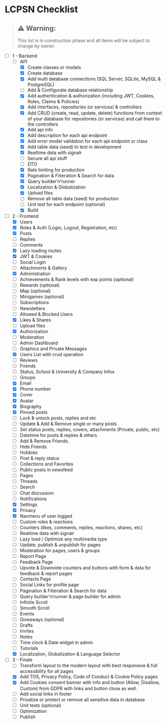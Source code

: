 # LCPSN Checklist

> ## :warning: Warning: 
> 
> This list is in construction phase and all items will be subject to change by owner.

- [ ]  1 - Backend
    - [ ]  API
        - [x]  Create classes or models
        - [x]  Create database
        - [x]  Add multi database connections (SQL Server, SQLite, MySQL & PostgreSQL)
        - [ ]  Add & Configurate database relationship
        - [x]  Add authentication & authorization (including JWT, Cookies, Roles, Claims & Policies)
        - [x]  Add interfaces, repositories (or services) & controllers
        - [x]  Add CRUD (create, read, update, delete) functions from context of your database for repositories (or services) and call them to the controllers
        - [x]  Add api info
        - [x]  Add description for each api endpoint
        - [x]  Add error model validation for each api endpoint or class
        - [x]  Add table data (seed) to test in development
        - [x]  Realtime data with signalr
        - [ ]  Secure all api stuff
        - [ ]  DTO
        - [x]  Rate limiting for production
        - [x]  Pagination & Filteration & Search for data
        - [x]  Query builder’n’runner
        - [x]  Localization & Globalization
        - [x]  Upload files
        - [ ]  Remove all table data (seed) for production
        - [ ]  Unit test for each endpoint (optional)
        - [x]  Build
- [ ]  2 - Frontend
    - [x]  Users
    - [x]  Roles & Auth (Login, Logout, Registration, etc)
    - [x]  Posts
    - [ ]  Replies
    - [ ]  Comments
    - [x]  Lazy loading routes
    - [x]  JWT & Cookies
    - [ ]  Social Login
    - [ ]  Attachments & Gallery
    - [x]  Administration
    - [ ]  Achievements & Rank levels with exp points (optional)
    - [ ]  Rewards (optional)
    - [ ]  Map (optional)
    - [ ]  Minigames (optional)
    - [ ]  Subscriptions
    - [ ]  Newsletters
    - [ ]  Allowed & Blocked Users
    - [x]  Likes & Shares
    - [ ]  Upload files
    - [x]  Authorization
    - [ ]  Moderation
    - [ ]  Admin Dashboard
    - [ ]  Graphics and Private Messages
    - [x]  Users List with crud operation
    - [ ]  Reviews
    - [ ]  Friends
    - [ ]  Status, School & University & Company Infos
    - [ ]  Groups
    - [x]  Email
    - [x]  Phone number
    - [x]  Cover
    - [x]  Avatar
    - [x]  Biography
    - [x]  Pinned posts
    - [ ]  Lock & unlock posts, replies and etc
    - [ ]  Update & Add & Remove single or many posts
    - [ ]  Set status posts, replies, covers, attachments (Private, public, etc)
    - [ ]  Datetime for posts & replies & others
    - [ ]  Add & Remove Friends.
    - [ ]  Hide Friends
    - [ ]  Hobbies
    - [ ]  Post & reply status
    - [ ]  Collections and Favorites
    - [ ]  Public posts in newsfeed
    - [ ]  Pages
    - [ ]  Threads
    - [ ]  Search
    - [ ]  Chat discussion
    - [ ]  Notifications
    - [x]  Settings
    - [x]  Privacy
    - [x]  Navmenu of user logged
    - [ ]  Custom roles & reactions
    - [ ]  Counters (likes, comments, replies, reactions, shares, etc)
    - [ ]  Realtime data with signalr
    - [ ]  Lazy load / Optimize any multimedia type
    - [ ]  Update, publish & unpublish for pages
    - [ ]  Moderation for pages, users & groups
    - [ ]  Report Page
    - [ ]  Feedback Page
    - [ ]  Upvote & Downvote counters and buttons with form & data for feedback & report pages
    - [ ]  Contacts Page
    - [ ]  Social Links for profile page
    - [ ]  Pagination & Filteration & Search for data
    - [ ]  Query builder’n’runner & page builder for admin
    - [ ]  Infinite Scroll
    - [ ]  Smooth Scroll
    - [ ]  Events
    - [ ]  Giveaways (optional)
    - [ ]  Drafts
    - [ ]  Invites
    - [ ]  Notes
    - [ ]  Time clock & Date widget in admin
    - [ ]  Tutorials
    - [x]  Localization, Globalization & Language Selector
- [ ]  3 - Finale
    - [ ]  Transform layout to the modern layout with best responsive & full accessibility for all pages
    - [x]  Add TOS, Privacy Policy, Code of Conduct & Cookie Policy pages
    - [x]  Add Cookies consent banner with info and button (Allow, Disallow, Custom) from GDPR with links and button close as well.
    - [ ]  Add social links in footer
    - [ ]  Privatize or protect or remove all sensitive data in database
    - [ ]  Unit tests (optional)
    - [ ]  Optimization
    - [ ]  Publish
